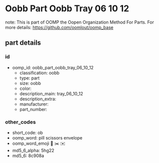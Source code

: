# Oobb Part Oobb Tray 06 10 12  

note: This is part of OOMP the Oopen Organization Method For Parts. For more details: https://github.com/oomlout/oomp_base

##  part details





### id
* oomp_id: oobb_part_oobb_tray_06_10_12
  * classification: oobb
  * type: part
  * size: oobb
  * color: 
  * description_main: tray_06_10_12
  * description_extra: 
  * manufacturer: 
  * part_number: 

### other_codes
* short_code: ob
* oomp_word: pill scissors envelope
* oomp_word_emoji :pill: :scissors: :envelope:
* md5_6_alpha: 5hg22
* md5_6: 8c908a